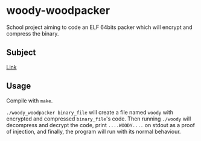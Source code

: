 # woody-woodpacker
School project aiming to code an ELF 64bits packer which will encrypt and compress the binary.

## Subject

[Link](en.subject.pdf)

## Usage

Compile with `make`.

`./woody_woodpacker binary_file` will create a file named `woody` with encrypted and compressed `binary_file`'s code.
Then running `./woody` will decompress and decrypt the code, print `....WOODY....` on stdout as a proof of injection, and finally, the program will run with its normal behaviour.